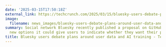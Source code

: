 ```yaml
---
date: '2025-03-15T17:50:18Z'
external_link: https://techcrunch.com/2025/03/15/bluesky-users-debate-plans-around-user-data-and-ai-training/
image:
  filename: news_images/bluesky-users-debate-plans-around-user-data-and-ai-training---techcrunch.jpg
summary: Social network Bluesky recently published a proposal on GitHub outlining
  new options it could give users to indicate whether they want their posts and
title: Bluesky users debate plans around user data and AI training - TechCrunch
---
```

